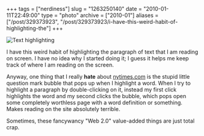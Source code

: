 +++
tags = ["nerdiness"]
slug = "1263250140"
date = "2010-01-11T22:49:00"
type = "photo"
archive = ["2010-01"]
aliases = ["/post/329373923", "/post/329373923/i-have-this-weird-habit-of-highlighting-the"]
+++

![Text highlighting][1]

I have this weird habit of highlighting the paragraph of text that I am
reading on screen.  I have no idea why I started doing it; I guess it
helps me keep track of where I am reading on the screen.

Anyway, one thing that I really **hate** about [nytimes.com][2] is the
stupid little question mark bubble that pops up when I highlight a word.
When I try to highlight a paragraph by double-clicking on it, instead my
first click highlights the word and my second clicks the bubble, which
pops open some completely worthless page with a word definition or
something.  Makes reading on the site absolutely terrible.

Sometimes, these fancywancy "Web 2.0" value-added things are just total
crap.

[1]: http://41.media.tumblr.com/tumblr_kw3u20u8yA1qaxyu1o1_500.png
[2]: http://www.nytimes.com/
